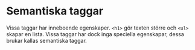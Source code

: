 # Semantiska taggar

Vissa taggar har inneboende egenskaper. `<h1>` gör texten större och `<ul>` skapar en lista. Vissa taggar har dock inga speciella egenskapar, dessa brukar kallas semantiska taggar.

